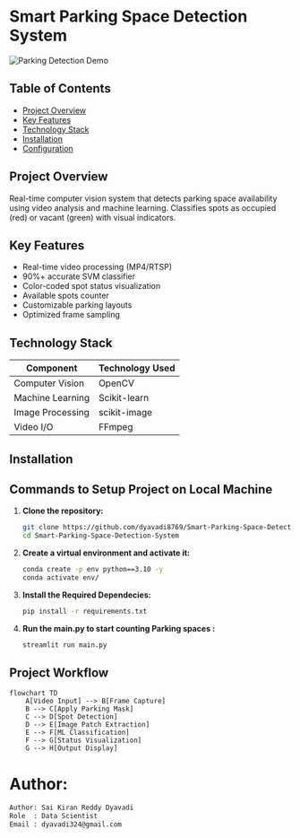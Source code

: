 # Smart Parking Space Detection System

![Parking Detection Demo](demo.gif)

## Table of Contents
- [Project Overview](#project-overview)
- [Key Features](#key-features)
- [Technology Stack](#technology-stack)
- [Installation](#installation)
- [Configuration](#configuration)



## Project Overview
Real-time computer vision system that detects parking space availability using video analysis and machine learning. Classifies spots as occupied (red) or vacant (green) with visual indicators.

## Key Features
- Real-time video processing (MP4/RTSP)
- 90%+ accurate SVM classifier
- Color-coded spot status visualization
- Available spots counter
- Customizable parking layouts
- Optimized frame sampling

## Technology Stack
| Component               | Technology Used |
|-------------------------|-----------------|
| Computer Vision         | OpenCV          |
| Machine Learning        | Scikit-learn    |
| Image Processing        | scikit-image    |
| Video I/O               | FFmpeg          |

## Installation

## Commands to Setup Project on Local Machine

1. **Clone the repository:**
   ```bash
   git clone https://github.com/dyavadi8769/Smart-Parking-Space-Detection-System.git
   cd Smart-Parking-Space-Detection-System
2.  **Create a virtual environment and activate it:**
    ```bash
    conda create -p env python==3.10 -y
    conda activate env/ 
3.  **Install the Required Dependecies:**
    ```bash
    pip install -r requirements.txt
4. **Run the main.py to start counting Parking spaces :**
    ```bash
    streamlit run main.py
## Project Workflow

```mermaid
flowchart TD
    A[Video Input] --> B[Frame Capture]
    B --> C[Apply Parking Mask]
    C --> D[Spot Detection]
    D --> E[Image Patch Extraction]
    E --> F[ML Classification]
    F --> G[Status Visualization]
    G --> H[Output Display]
```

  
# Author:

```bash
Author: Sai Kiran Reddy Dyavadi
Role  : Data Scientist
Email : dyavadi324@gmail.com
```

